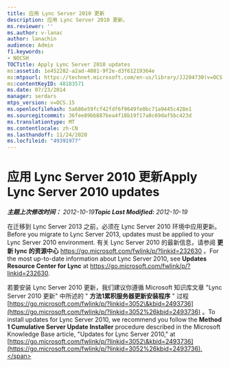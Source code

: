 ```yaml
---
title: 应用 Lync Server 2010 更新
description: 应用 Lync Server 2010 更新。
ms.reviewer: ''
ms.author: v-lanac
author: lanachin
audience: Admin
f1.keywords:
- NOCSH
TOCTitle: Apply Lync Server 2010 updates
ms:assetid: 1e452282-a2ad-4081-9f2e-d3f61219364e
ms:mtpsurl: https://technet.microsoft.com/en-us/library/JJ204730(v=OCS.15)
ms:contentKeyID: 48183571
ms.date: 07/23/2014
manager: serdars
mtps_version: v=OCS.15
ms.openlocfilehash: 5a686e59fcf42fdf6f9649fe0bc71a9445c428e1
ms.sourcegitcommit: 36fee89bb887bea4f18b19f17a8c69daf5bc423d
ms.translationtype: MT
ms.contentlocale: zh-CN
ms.lasthandoff: 11/24/2020
ms.locfileid: "49391977"
---
```

# <a name="apply-lync-server-2010-updates"></a><span data-ttu-id="83886-103">应用 Lync Server 2010 更新</span><span class="sxs-lookup"><span data-stu-id="83886-103">Apply Lync Server 2010 updates</span></span>

<div data-xmlns="http://www.w3.org/1999/xhtml">

<div class="topic" data-xmlns="http://www.w3.org/1999/xhtml" data-msxsl="urn:schemas-microsoft-com:xslt" data-cs="https://msdn.microsoft.com/">

<div data-asp="https://msdn2.microsoft.com/asp">



</div>

<div id="mainSection">

<div id="mainBody"><span data-ttu-id="83886-104">

<span> </span></span><span class="sxs-lookup"><span data-stu-id="83886-104">

<span> </span></span></span>

<span data-ttu-id="83886-105">_**主题上次修改时间：** 2012-10-19_</span><span class="sxs-lookup"><span data-stu-id="83886-105">_**Topic Last Modified:** 2012-10-19_</span></span>

<span data-ttu-id="83886-106">在迁移到 Lync Server 2013 之前，必须在 Lync Server 2010 环境中应用更新。</span><span class="sxs-lookup"><span data-stu-id="83886-106">Before you migrate to Lync Server 2013, updates must be applied to your Lync Server 2010 environment.</span></span> <span data-ttu-id="83886-107">有关 Lync Server 2010 的最新信息，请参阅 **更新 lync 的资源中心** <https://go.microsoft.com/fwlink/p/?linkid=232630> 。</span><span class="sxs-lookup"><span data-stu-id="83886-107">For the most up-to-date information about Lync Server 2010, see **Updates Resource Center for Lync** at <https://go.microsoft.com/fwlink/p/?linkid=232630>.</span></span>

<span data-ttu-id="83886-108">若要安装 Lync Server 2010 更新，我们建议你遵循 Microsoft 知识库文章 "Lync Server 2010 更新" 中所述的 " **方法1累积服务器更新安装程序** " 过程 [https://go.microsoft.com/fwlink/p/?linkid=3052\&kbid=2493736](https://go.microsoft.com/fwlink/p/?linkid=3052%26kbid=2493736) 。</span><span class="sxs-lookup"><span data-stu-id="83886-108">To install updates for Lync Server 2010, we recommend you follow the **Method 1 Cumulative Server Update Installer** procedure described in the Microsoft Knowledge Base article, "Updates for Lync Server 2010," at [https://go.microsoft.com/fwlink/p/?linkid=3052\&kbid=2493736](https://go.microsoft.com/fwlink/p/?linkid=3052%26kbid=2493736).</span></span>

<span data-ttu-id="83886-109"></div>

<span> </span>

</div>

</div>

</span><span class="sxs-lookup"><span data-stu-id="83886-109"></div>

<span> </span>

</div>

</div>

</span></span></div>

